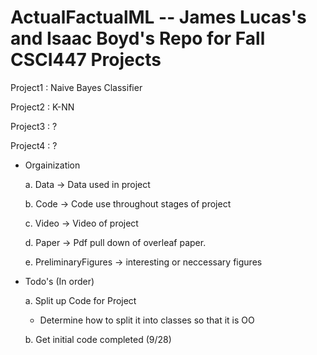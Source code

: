 # ActualFactualML -- James Lucas's and Isaac Boyd's Repo for Fall CSCI447 Projects

Project1 : Naive Bayes Classifier

Project2 : K-NN

Project3 : ?

Project4 : ?



-  Orgainization

   a. Data -> Data used in project
  
   b. Code -> Code use throughout stages of project
  
   c. Video -> Video of project
  
   d. Paper -> Pdf pull down of overleaf paper.
  
   e. PreliminaryFigures -> interesting or neccessary figures
   
   
    
-  Todo's (In order)

   a. Split up Code for Project 

      - Determine how to split it into classes so that it is OO
    
   b. Get initial code completed (9/28)
    
    


